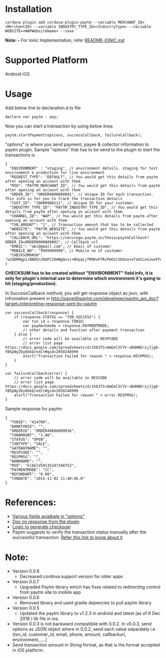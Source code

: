 Installation
============


```
cordova plugin add cordova-plugin-paytm --variable MERCHANT_ID=<MerchantID> --variable INDUSTRY_TYPE_ID=<IndustryType> --variable WEBSITE=<WAPWebsiteName> --save
```

**Note: -** For Ionic Implementation, refer [README-IONIC.md](https://github.com/ArunYogi/paytm-cordova-plugin/blob/master/README-IONIC.md)


Supported Platform
==================
Android
iOS


Usage
=====

Add below line to declaration.d.ts file
```
declare var paytm : any;
```

Now you can start a transaction by using below lines
```
paytm.startPayment(options, successCallback, failureCallback);
```
"options" is where you send payment, payee & collector information to paytm plugin. Sample "options" that has to be send to the plugin to start the transactions is
```
{
  "ENVIRONMENT" : "staging", // environment details. staging for test environment & production for live environment
  "REQUEST_TYPE": "DEFAULT", // You would get this details from paytm after opening an account with them
  "MID": "PAYTM_MERCHANT_ID", // You would get this details from paytm after opening an account with them
  "ORDER_ID": "ORDER0000000001", // Unique ID for each transaction. This info is for you to track the transaction details
  "CUST_ID": "10000988111", // Unique ID for your customer
  "INDUSTRY_TYPE_ID": "PAYTM_INDUSTRY_TYPE_ID", // You would get this details from paytm after opening an account with them
  "CHANNEL_ID": "WAP", // You would get this details from paytm after opening an account with them
  "TXN_AMOUNT": "1", // Transaction amount that has to be collected
  "WEBSITE": "PAYTM_WEBSITE", // You would get this details from paytm after opening an account with them
  "CALLBACK_URL": "https://securegw.paytm.in/theia/paytmCallback?ORDER_ID=ORDER0000000001", // Callback url
  "EMAIL": "abc@gmail.com", // Email of customer
  "MOBILE_NO": "9999999999", // Mobile no of customer
  "CHECKSUMHASH": "w2QDRMgp1/BNdEnJEAPCIOmNgQvsi+BhpqijfM9KvFfRiPmGSt3Ddzw+oTaGCLneJwxFFq5mqTMwJXdQE2EzK4px2xruDqKZjHupz9yXev4="
}
```

**CHECKSUM has to be created without "ENVIRONMENT" field info, it is only for plugin's internal use to determine which environment it's going to hit (staging/production).**

In SuccessCallback method, you will get response object as json, with infromation present in http://paywithpaytm.com/developer/paytm_api_doc?target=interpreting-response-sent-by-paytm
```
var successCallback(response) {
    if (response.STATUS == "TXN_SUCCESS") {
        var txn_id = response.TXNID;
        var paymentmode = response.PAYMENTMODE;
        // other details and function after payment transaction
    } else {
        // error code will be available in RESPCODE
        // error list page https://docs.google.com/spreadsheets/d/1h63fSrAmEml3CYV-vBdHNErxjJjg8-YBSpNyZby6kkQ/edit#gid=2058248999
        alert("Transaction Failed for reason " + response.RESPMSG);
    }
}

var failureCallback(error) {
    // error code will be available in RESCODE
    // error list page https://docs.google.com/spreadsheets/d/1h63fSrAmEml3CYV-vBdHNErxjJjg8-YBSpNyZby6kkQ/edit#gid=2058248999
    alert("Transaction Failed for reason " + error.RESPMSG);
}
```

Sample response for paytm:
```
{
  "TXNID": "414709",
  "BANKTXNID": "",
  "ORDERID": "ORDER48886809916",
  "TXNAMOUNT": "1.00",
  "STATUS": "OPEN",
  "TXNTYPE": "SALE",
  "GATEWAYNAME": "",
  "RESPCODE": "",
  "RESPMSG": "",
  "BANKNAME": "",
  "MID": "klbGlV59135347348753",
  "PAYMENTMODE": "CC",
  "REFUNDAMT": "0.00",
  "TXNDATE": "2015-11-02 11:40:46.0"
}
```

References:
===========
* [Various fields avialbale in "options"](http://paywithpaytm.com/developer/paytm_api_doc?target=transaction-request-api)
* [Doc on response from the plugin](http://paywithpaytm.com/developer/paytm_api_doc?target=interpreting-response-sent-by-paytm)
* [Logic to generate checksum](http://paywithpaytm.com/developer/paytm_api_doc?target=generating-checksum)
* Paytm suggests to verify the transaction status manually after the successful transaction. [Refer this link to know about it](http://paywithpaytm.com/developer/paytm_api_doc?target=txn-status-api)

Note:
=====
* Version 0.0.8
  * Decreased cordova support version for older apps
* Version 0.0.7
  * Upgraded Paytm library which has fixes related to redirecting control from paytm site to mobile app
* Version 0.0.6
  * Removed library and used gradle depencies to pull paytm library
* Version 0.0.5 
  * Updated the paytm library to v1.2.3 in android and latest (as of 6 Dec 2018 ) lib file in ios.
* Version 0.0.3 is not backward compatibile with 0.0.2. In v0.0.3, send options as JSON object where in 0.0.2, send each value separately i.e (txn_id, customer_id, email, phone, amount, callbackurl, environment,..,..)
* Send transaction amount in String format, as that is the format accepted in iOS platform.
